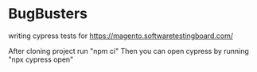 # BugBusters

writing cypress tests for https://magento.softwaretestingboard.com/

After cloning project run "npm ci"
Then you can open cypress by running "npx cypress open"
